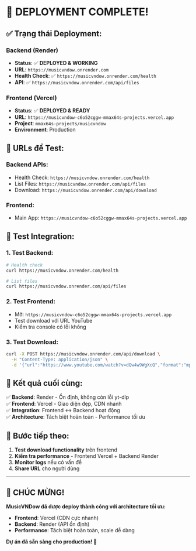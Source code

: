 # 🎉 **DEPLOYMENT COMPLETE!**

## ✅ **Trạng thái Deployment:**

### **Backend (Render)**
- **Status**: ✅ **DEPLOYED & WORKING**
- **URL**: `https://musicvndow.onrender.com`
- **Health Check**: ✅ `https://musicvndow.onrender.com/health`
- **API**: ✅ `https://musicvndow.onrender.com/api/files`

### **Frontend (Vercel)**
- **Status**: ✅ **DEPLOYED & READY**
- **URL**: `https://musicvndow-c6o52cggw-mmax64s-projects.vercel.app`
- **Project**: `mmax64s-projects/musicvndow`
- **Environment**: Production

## 🔗 **URLs để Test:**

### **Backend APIs:**
- Health Check: `https://musicvndow.onrender.com/health`
- List Files: `https://musicvndow.onrender.com/api/files`
- Download: `https://musicvndow.onrender.com/api/download`

### **Frontend:**
- Main App: `https://musicvndow-c6o52cggw-mmax64s-projects.vercel.app`

## 🧪 **Test Integration:**

### **1. Test Backend:**
```bash
# Health check
curl https://musicvndow.onrender.com/health

# List files
curl https://musicvndow.onrender.com/api/files
```

### **2. Test Frontend:**
- Mở: `https://musicvndow-c6o52cggw-mmax64s-projects.vercel.app`
- Test download với URL YouTube
- Kiểm tra console có lỗi không

### **3. Test Download:**
```bash
curl -X POST https://musicvndow.onrender.com/api/download \
  -H "Content-Type: application/json" \
  -d '{"url":"https://www.youtube.com/watch?v=dQw4w9WgXcQ","format":"mp3"}'
```

## 🎯 **Kết quả cuối cùng:**

✅ **Backend**: Render - Ổn định, không còn lỗi yt-dlp  
✅ **Frontend**: Vercel - Giao diện đẹp, CDN nhanh  
✅ **Integration**: Frontend ↔ Backend hoạt động  
✅ **Architecture**: Tách biệt hoàn toàn - Performance tối ưu  

## 🚀 **Bước tiếp theo:**

1. **Test download functionality** trên frontend
2. **Kiểm tra performance** - Frontend Vercel + Backend Render
3. **Monitor logs** nếu có vấn đề
4. **Share URL** cho người dùng

---

## 🎊 **CHÚC MỪNG!**

**MusicVNDow đã được deploy thành công với architecture tối ưu:**
- **Frontend**: Vercel (CDN cực nhanh)
- **Backend**: Render (API ổn định)
- **Performance**: Tách biệt hoàn toàn, scale dễ dàng

**Dự án đã sẵn sàng cho production! 🚀**

